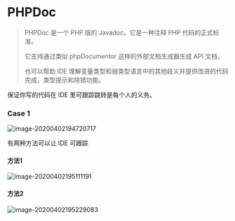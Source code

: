 # PHPDoc

> PHPDoc 是一个 PHP 版的 Javadoc。它是一种注释 PHP 代码的正式标准。
>
> 它支持通过类似 phpDocumentor 这样的外部文档生成器生成 API 文档，
>
> 也可以帮助 IDE 理解变量类型和弱类型语言中的其他歧义并提供改进的代码完成，类型提示和除错功能。

保证你写的代码在 IDE 里可跟踪跳转是每个人的义务。





### Case 1

![image-20200402194720717](https://tva1.sinaimg.cn/large/00831rSTly1gdfnwh4uwrj30c706j40l.jpg)

有两种方法可以让 IDE 可跟踪

#### 方法1

![image-20200402195111191](https://tva1.sinaimg.cn/large/00831rSTly1gdfo0ezflnj30dm09fgof.jpg)

#### 方法2

![image-20200402195229083](https://tva1.sinaimg.cn/large/00831rSTly1gdfo1s221kj309x079q4t.jpg)


